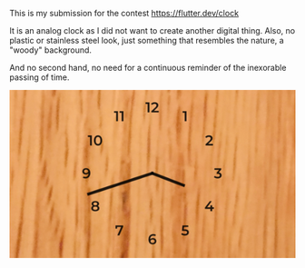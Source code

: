 This is my submission for the contest https://flutter.dev/clock

It is an analog clock as I did not want to create another digital thing. Also, no plastic or stainless steel look, just something that resembles the nature, a "woody" background.

And no second hand, no need for a continuous reminder of the inexorable passing of time.

![Image description](https://github.com/zen37/flutter/blob/master/clock_contest/myclock/clock.png)


